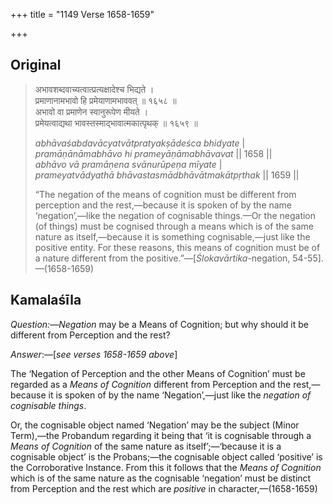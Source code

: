 +++
title = "1149 Verse 1658-1659"

+++
## Original 
>
> अभावशब्दवाच्यत्वात्प्रत्यक्षादेश्च भिद्यते ।  
> प्रमाणानामभावो हि प्रमेयाणामभाववत् ॥ १६५८ ॥  
> अभावो वा प्रमाणेन स्वानुरूपेण मीयते ।  
> प्रमेयत्वाद्यथा भावस्तस्माद्भावात्मकात्पृथक् ॥ १६५९ ॥ 
>
> *abhāvaśabdavācyatvātpratyakṣādeśca bhidyate* \|  
> *pramāṇānāmabhāvo hi prameyāṇāmabhāvavat* \|\| 1658 \|\|  
> *abhāvo vā pramāṇena svānurūpeṇa mīyate* \|  
> *prameyatvādyathā bhāvastasmādbhāvātmakātpṛthak* \|\| 1659 \|\| 
>
> “The negation of the means of cognition must be different from perception and the rest,—because it is spoken of by the name ‘negation’,—like the negation of cognisable things.—Or the negation (of things) must be cognised through a means which is of the same nature as itself,—because it is something cognisable,—just like the positive entity. For these reasons, this means of cognition must be of a nature different from the positive.”—[*Ślokavārtika*-negation, 54-55].—(1658-1659)



## Kamalaśīla

*Question:—Negation* may be a Means of Cognition; but why should it be different from Perception and the rest?

*Answer*:—[*see verses 1658-1659 above*]

The ‘Negation of Perception and the other Means of Cognition’ must be regarded as a *Means of Cognition* different from Perception and the rest,—because it is spoken of by the name ‘Negation’,—just like the *negation of cognisable things*.

Or, the cognisable object named ‘Negation’ may be the subject (Minor Term),—the Probandum regarding it being that ‘it is cognisable through a *Means of Cognition* of the same nature as itself’;—‘because it is a cognisable object’ is the Probans;—the cognisable object called ‘positive’ is the Corroborative Instance. From this it follows that the *Means of Cognition* which is of the same nature as the cognisable ‘negation’ must be distinct from Perception and the rest which are *positive* in character,—(1658-1659)


